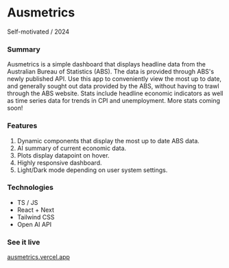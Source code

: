 # Ausmetrics

Self-motivated / 2024

### Summary

Ausmetrics is a simple dashboard that displays headline data from the Australian Bureau of Statistics (ABS). The data is provided through ABS's newly published API. Use this app to conveniently view the most up to date, and generally sought out data provided by the ABS, without having to trawl through the ABS website. Stats include headline economic indicators as well as time series data for trends in CPI and unemployment. More stats coming soon!

### Features

1. Dynamic components that display the most up to date ABS data.
2. AI summary of current economic data.
3. Plots display datapoint on hover.
4. Highly responsive dashboard.
5. Light/Dark mode depending on user system settings.

### Technologies

- TS / JS
- React + Next
- Tailwind CSS
- Open AI API

### See it live

[ausmetrics.vercel.app](https://ausmetrics.vercel.app/)
